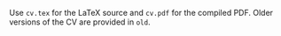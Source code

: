 Use `cv.tex` for the LaTeX source and `cv.pdf` for the compiled PDF. Older versions of the CV are provided in `old`.
